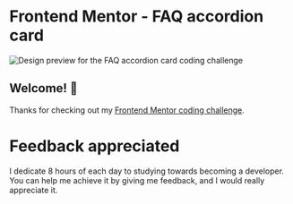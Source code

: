# Frontend Mentor - FAQ accordion card

![Design preview for the FAQ accordion card coding challenge](.images/design/desktop-preview.jpg)

## Welcome! 👋

Thanks for checking out my [Frontend Mentor coding challenge](https://www.frontendmentor.io/challenges/faq-accordion-card-XlyjD0Oam/hub/faq-accordion-card-_UD7X4jEk).

# Feedback appreciated

I dedicate 8 hours of each day to studying towards becoming a developer. You can help me achieve it by giving me feedback, and I would really appreciate it.
